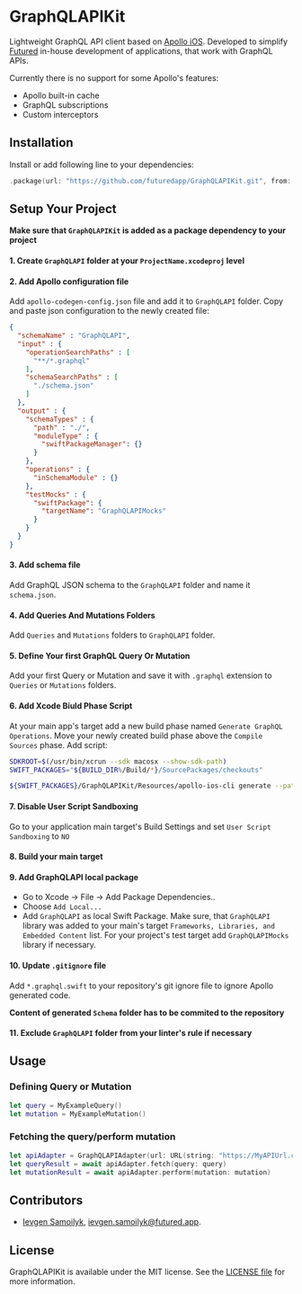 # GraphQLAPIKit

Lightweight GraphQL API client based on [Apollo iOS](https://github.com/apollographql/apollo-ios).
Developed to simplify [Futured](https://www.futured.app) in-house development of applications, that work with GraphQL APIs.

Currently there is no support for some Apollo's features:
- Apollo built-in cache
- GraphQL subscriptions
- Custom interceptors

## Installation

Install or add following line to your dependencies:

```swift
.package(url: "https://github.com/futuredapp/GraphQLAPIKit.git", from: "1.0.0")
```

## Setup Your Project

**Make sure that `GraphQLAPIKit` is added as a package dependency to your project**

#### 1. Create `GraphQLAPI` folder at your `ProjectName.xcodeproj` level

#### 2. Add Apollo configuration file

Add `apollo-codegen-config.json` file and add it to `GraphQLAPI` folder.
Copy and paste json configuration to the newly created file:
```json
{
  "schemaName" : "GraphQLAPI",
  "input" : {
    "operationSearchPaths" : [
      "**/*.graphql"
    ],
    "schemaSearchPaths" : [
      "./schema.json"
    ]
  },
  "output" : {
    "schemaTypes" : {
      "path" : "./",
      "moduleType" : {
        "swiftPackageManager": {}
      }
    },
    "operations" : {
      "inSchemaModule" : {}
    },
    "testMocks" : {
      "swiftPackage": {
        "targetName": "GraphQLAPIMocks"
      }
    }
  }
}
```
#### 3. Add schema file
Add GraphQL JSON schema to the `GraphQLAPI` folder and name it `schema.json`.

#### 4. Add Queries And Mutations Folders
Add `Queries` and `Mutations` folders to `GraphQLAPI` folder.

#### 5. Define Your first GraphQL Query Or Mutation
Add your first Query or Mutation and save it with `.graphql` extension to `Queries` or `Mutations` folders.

#### 6. Add Xcode Biuld Phase Script
At your main app's target add a new build phase named `Generate GraphQL Operations`.
Move your newly created build phase above the `Compile Sources` phase.
Add script:
```sh
SDKROOT=$(/usr/bin/xcrun --sdk macosx --show-sdk-path)
SWIFT_PACKAGES="${BUILD_DIR%/Build/*}/SourcePackages/checkouts"

${SWIFT_PACKAGES}/GraphQLAPIKit/Resources/apollo-ios-cli generate --path ./GraphQLAPI/apollo-codegen-config.json
```

#### 7. Disable User Script Sandboxing
Go to your application main target's Build Settings and set `User Script Sandboxing` to `NO`

#### 8. Build your main target

#### 9. Add GraphQLAPI local package
- Go to Xcode -> File -> Add Package Dependencies..
- Choose `Add Local...`
- Add `GraphQLAPI` as local Swift Package.
Make sure, that `GraphQLAPI` library was added to your main's target `Frameworks, Libraries, and Embedded Content` list.
For your project's test target add `GraphQLAPIMocks` library if necessary.

#### 10. Update `.gitignore` file
Add `*.graphql.swift` to your repository's git ignore file to ignore Apollo generated code.

**Content of generated `Schema` folder has to be commited to the repository**

#### 11. Exclude `GraphQLAPI` folder from your linter's rule if necessary

## Usage

### Defining Query or Mutation
```swift
let query = MyExampleQuery()
let mutation = MyExampleMutation()
```

### Fetching the query/perform mutation
```swift
let apiAdapter = GraphQLAPIAdapter(url: URL(string: "https://MyAPIUrl.com")!)
let queryResult = await apiAdapter.fetch(query: query)
let mutationResult = await apiAdapter.perform(mutation: mutation)
```

## Contributors

- [Ievgen Samoilyk](https://github.com/samoilyk), <ievgen.samoilyk@futured.app>.

## License

GraphQLAPIKit is available under the MIT license. See the [LICENSE file](LICENSE) for more information.